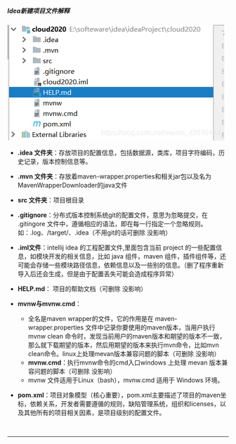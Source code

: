 ##### Idea新建项目文件解释

![img](img/xxx1.png)

- **.idea 文件夹**：存放项目的配置信息，包括数据源，类库，项目字符编码，历史记录，版本控制信息等。

- **.mvn 文件夹**：存放着maven-wrapper.properties和相关jar包以及名为MavenWrapperDownloader的java文件

- **src 文件夹**：项目根目录

- **.gitignore**：分布式版本控制系统git的配置文件，意思为忽略提交，在 .gitingore 文件中，遵循相应的语法，即在每一行指定一个忽略规则。 如：.log、/target/、.idea（不用git的话可删除 没影响）

- **.iml文件**：intellij idea 的工程配置文件,里面包含当前 project 的一些配置信息，如模块开发的相关信息，比如 java 组件，maven 组件，插件组件等，还可能会存储一些模块路径信息，依赖信息以及一些别的信息。（删了程序重新导入后还会生成，但是由于配置丢失可能会造成程序异常）

- **HELP.md**： 项目的帮助文档（可删除 没影响）

- **mvnw与mvnw.cmd**：
  - 全名是maven wrapper的文件，它的作用是在 maven-wrapper.properties 文件中记录你要使用的maven版本，当用户执行mvnw clean 命令时，发现当前用户的maven版本和期望的版本不一致，那么就下载期望的版本，然后用期望的版本来执行mvn命令，比如mvn clean命令。linux上处理mevan版本兼容问题的脚本（可删除 没影响）
  - **mvnw.cmd**：执行mvnw命令的cmd入口windows 上处理 mevan 版本兼容问题的脚本（可删除 没影响）
  - mvnw 文件适用于Linux（bash），mvnw.cmd 适用于 Windows 环境。
- **pom.xml**：项目对象模型（核心重要），pom.xml主要描述了项目的maven坐标，依赖关系，开发者需要遵循的规则，缺陷管理系统，组织和licenses，以及其他所有的项目相关因素，是项目级别的配置文件。

<br>

----

<div STYLE="page-break-after: always;">
    <br>
	<br>
	<br>
	<br>
	<br>
</div>

